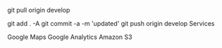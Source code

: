 git pull origin develop

git add . -A
git commit -a -m 'updated'
git push origin develop
Services

Google Maps
Google Analytics
Amazon S3

